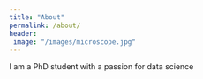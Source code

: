 ```yaml
---
title: "About"
permalink: /about/
header:
 image: "/images/microscope.jpg"	
---
```


I am a PhD student with a passion for data science	
